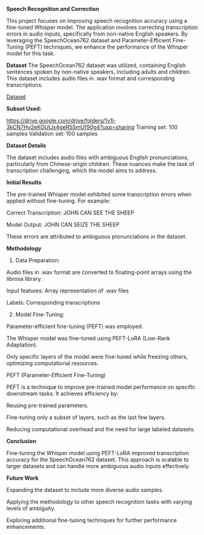**Speech Recognition and Correction**

This project focuses on improving speech recognition accuracy using a fine-tuned Whisper model. The application involves correcting transcription errors in audio inputs, specifically from non-native English speakers. By leveraging the SpeechOcean762 dataset and Parameter-Efficient Fine-Tuning (PEFT) techniques, we enhance the performance of the Whisper model for this task.

**Dataset**
The SpeechOcean762 dataset was utilized, containing English sentences spoken by non-native speakers, including adults and children. This dataset includes audio files in .wav format and corresponding transcriptions.

[Dataset](https://openslr.org/101/)

**Subset Used:**

https://drive.google.com/drive/folders/1v1l-3kCN7Hy2eKGUIJx4geR5SmUf90g4?usp=sharing 
Training set: 100 samples
Validation set: 100 samples

**Dataset Details**

The dataset includes audio files with ambiguous English pronunciations, particularly from Chinese-origin children. These nuances make the task of transcription challenging, which the model aims to address.

**Initial Results**

The pre-trained Whisper model exhibited some transcription errors when applied without fine-tuning. For example:

Correct Transcription: JOHN CAN SEE THE SHEEP

Model Output: JOHN CAN SEIZE THE SHEEP

These errors are attributed to ambiguous pronunciations in the dataset.

**Methodology**

1) Data Preparation:

Audio files in .wav format are converted to floating-point arrays using the librosa library.

Input features: Array representation of .wav files

Labels: Corresponding transcriptions

2) Model Fine-Tuning:

Parameter-efficient fine-tuning (PEFT) was employed.

The Whisper model was fine-tuned using PEFT-LoRA (Low-Rank Adaptation).

Only specific layers of the model were fine-tuned while freezing others, optimizing computational resources.

PEFT (Parameter-Efficient Fine-Tuning)

PEFT is a technique to improve pre-trained model performance on specific downstream tasks. It achieves efficiency by:

Reusing pre-trained parameters.

Fine-tuning only a subset of layers, such as the last few layers.

Reducing computational overhead and the need for large labeled datasets.

**Conclusion**

Fine-tuning the Whisper model using PEFT-LoRA improved transcription accuracy for the SpeechOcean762 dataset. This approach is scalable to larger datasets and can handle more ambiguous audio inputs effectively.

**Future Work**

Expanding the dataset to include more diverse audio samples.

Applying the methodology to other speech recognition tasks with varying levels of ambiguity.

Exploring additional fine-tuning techniques for further performance enhancements.
